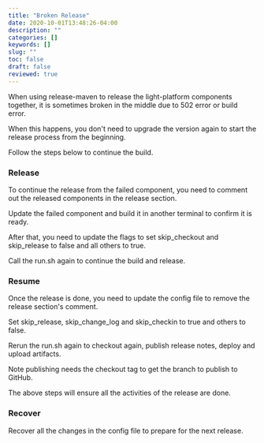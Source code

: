 ```yaml
---
title: "Broken Release"
date: 2020-10-01T13:48:26-04:00
description: ""
categories: []
keywords: []
slug: ""
toc: false
draft: false
reviewed: true
---
```


When using release-maven to release the light-platform components together, it is sometimes broken in the middle due to 502 error or build error. 

When this happens, you don't need to upgrade the version again to start the release process from the beginning. 

Follow the steps below to continue the build. 

### Release

To continue the release from the failed component, you need to comment out the released components in the release section. 

Update the failed component and build it in another terminal to confirm it is ready. 

After that, you need to update the flags to set skip_checkout and skip_release to false and all others to true. 

Call the run.sh again to continue the build and release.

### Resume
Once the release is done, you need to update the config file to remove the release section's comment. 

Set skip_release, skip_change_log and skip_checkin to true and others to false. 

Rerun the run.sh again to checkout again, publish release notes, deploy and upload artifacts. 

Note publishing needs the checkout tag to get the branch to publish to GitHub. 

The above steps will ensure all the activities of the release are done. 

### Recover

Recover all the changes in the config file to prepare for the next release. 

